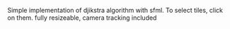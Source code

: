 Simple implementation of djikstra algorithm with sfml.
To select tiles, click on them.
fully resizeable, camera tracking included